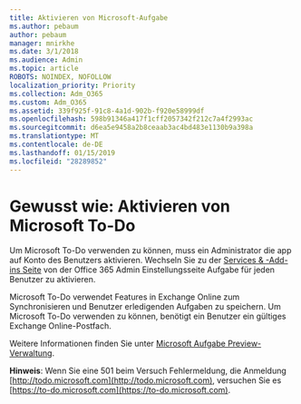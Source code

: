 ```yaml
---
title: Aktivieren von Microsoft-Aufgabe
ms.author: pebaum
author: pebaum
manager: mnirkhe
ms.date: 3/1/2018
ms.audience: Admin
ms.topic: article
ROBOTS: NOINDEX, NOFOLLOW
localization_priority: Priority
ms.collection: Adm_O365
ms.custom: Adm_O365
ms.assetid: 339f925f-91c8-4a1d-902b-f920e58999df
ms.openlocfilehash: 598b91346a417f1cff2057342f212c7a4f2993ac
ms.sourcegitcommit: d6ea5e9458a2b8ceaab3ac4bd483e1130b9a398a
ms.translationtype: MT
ms.contentlocale: de-DE
ms.lasthandoff: 01/15/2019
ms.locfileid: "28289852"
---
```

# <a name="how-to-enable-microsoft-to-do"></a>Gewusst wie: Aktivieren von Microsoft To-Do

Um Microsoft To-Do verwenden zu können, muss ein Administrator die app auf Konto des Benutzers aktivieren. Wechseln Sie zu der [Services &amp; -Add-ins Seite](https://portal.office.com/adminportal/home#/Settings/ServicesAndAddIns) von der Office 365 Admin Einstellungsseite Aufgabe für jeden Benutzer zu aktivieren. 
  
Microsoft To-Do verwendet Features in Exchange Online zum Synchronisieren und Benutzer erledigenden Aufgaben zu speichern. Um Microsoft To-Do verwenden zu können, benötigt ein Benutzer ein gültiges Exchange Online-Postfach.
  
Weitere Informationen finden Sie unter [Microsoft Aufgabe Preview-Verwaltung](https://support.office.com/article/490c1a8c-2333-4952-8125-841afadb9620.aspx).
  
 **Hinweis**: Wenn Sie eine 501 beim Versuch Fehlermeldung, die Anmeldung [http://todo.microsoft.com](http://todo.microsoft.com), versuchen Sie es [https://to-do.microsoft.com](https://to-do.microsoft.com).
  

